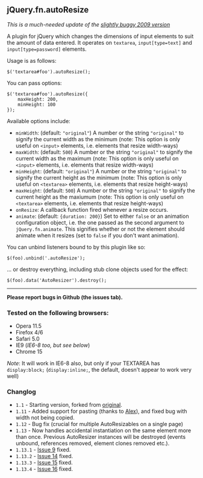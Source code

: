 ## jQuery.fn.autoResize

*This is a much-needed update of the [slightly buggy 2009 version](http://james.padolsey.com/javascript/jquery-plugin-autoresize/)*

A plugin for jQuery which changes the dimensions of input elements to suit the amount of data entered. It operates on `textarea`, `input[type=text]` and `input[type=password]` elements.

Usage is as follows:

	$('textarea#foo').autoResize();

You can pass options:

	$('textarea#foo').autoResize({
		maxHeight: 200,
		minHeight: 100
	});

Available options include:

 * `minWidth`: (default: `"original"`) A number or the string `"original"` to signify the current width as the minimum (note: This option is only useful on `<input>` elements, i.e. elements that resize width-ways)
 * `maxWidth`: (default: `500`) A number or the string `"original"` to signify the current width as the maximum (note: This option is only useful on `<input>` elements, i.e. elements that resize width-ways)
 * `minHeight`: (default: `"original"`) A number or the string `"original"` to signify the current height as the minimum (note: This option is only useful on `<textarea>` elements, i.e. elements that resize height-ways)
 * `maxHeight`: (default: `500`) A number or the string `"original"` to signify the current height as the maxiumum (note: This option is only useful on `<textarea>` elements, i.e. elements that resize height-ways)
 * `onResize`: A callback function fired whenever a resize occurs.
 * `animate`: (default: `{duration: 200}`) Set to either `false` or an animation configuration object, i.e. the one passed as the second argument to `jQuery.fn.animate`. This signifies whether or not the element should animate when it resizes (set to `false` if you don't want animation).

 You can unbind listeners bound to by this plugin like so:

 	$(foo).unbind('.autoResize');

... or destroy everything, including stub clone objects used for the effect:

	$(foo).data('AutoResizer').destroy();

---

**Please report bugs in Github (the issues tab).**

### Tested on the following browsers:

 * Opera 11.5
 * Firefox 4/6
 * Safari 5.0
 * IE9 (*IE6-8 too, but see below*)
 * Chrome 15

*Note*: It will work in IE6-8 also, but only if your TEXTAREA has `display:block;` (`display:inline;`, the default, doesn't appear to work very well)

### Changlog

 * `1.1` - Starting version, forked from [original](http://james.padolsey.com/demos/plugins/jQuery/autoresize.jquery.js).
 * `1.11` - Added support for pasting (thanks to [Alex](https://github.com/jamespadolsey/jQuery.fn.autoResize/pull/2)), and fixed bug with width not being copied.
 * `1.12` - Bug fix (crucial for multiple AutoResizables on a single page)
 * `1.13` - Now handles accidental instantiation on the same element more than once. Previous AutoResizer instances will be destroyed (events unbound, references removed, element clones removed etc.).
 * `1.13.1` - [Issue 9](https://github.com/jamespadolsey/jQuery.fn.autoResize/issues/9) fixed.
 * `1.13.2` - [Issue 14](https://github.com/jamespadolsey/jQuery.fn.autoResize/issues/14) fixed.
 * `1.13.3` - [Issue 15](https://github.com/jamespadolsey/jQuery.fn.autoResize/issues/15) fixed.
 * `1.13.4` - [Issue 16](https://github.com/jamespadolsey/jQuery.fn.autoResize/issues/16) fixed.